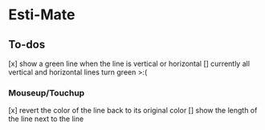 # Esti-Mate

## To-dos

[x] show a green line when the line is vertical or horizontal
[] currently all vertical and horizontal lines turn green >:(

### Mouseup/Touchup

[x] revert the color of the line back to its original color
[] show the length of the line next to the line
